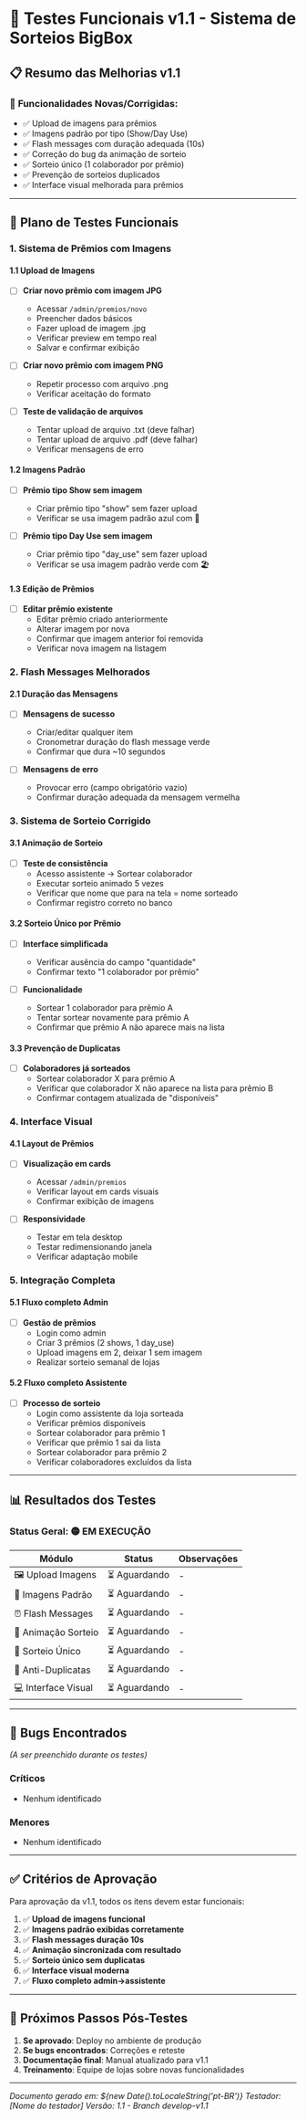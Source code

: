 # 🧪 Testes Funcionais v1.1 - Sistema de Sorteios BigBox

## 📋 **Resumo das Melhorias v1.1**

### 🎯 **Funcionalidades Novas/Corrigidas:**
- ✅ Upload de imagens para prêmios
- ✅ Imagens padrão por tipo (Show/Day Use)
- ✅ Flash messages com duração adequada (10s)
- ✅ Correção do bug da animação de sorteio
- ✅ Sorteio único (1 colaborador por prêmio)
- ✅ Prevenção de sorteios duplicados
- ✅ Interface visual melhorada para prêmios

---

## 🔬 **Plano de Testes Funcionais**

### **1. Sistema de Prêmios com Imagens**

#### **1.1 Upload de Imagens**
- [ ] **Criar novo prêmio com imagem JPG**
  - Acessar `/admin/premios/novo`
  - Preencher dados básicos
  - Fazer upload de imagem .jpg
  - Verificar preview em tempo real
  - Salvar e confirmar exibição

- [ ] **Criar novo prêmio com imagem PNG**
  - Repetir processo com arquivo .png
  - Verificar aceitação do formato

- [ ] **Teste de validação de arquivos**
  - Tentar upload de arquivo .txt (deve falhar)
  - Tentar upload de arquivo .pdf (deve falhar)
  - Verificar mensagens de erro

#### **1.2 Imagens Padrão**
- [ ] **Prêmio tipo Show sem imagem**
  - Criar prêmio tipo "show" sem fazer upload
  - Verificar se usa imagem padrão azul com 🎤

- [ ] **Prêmio tipo Day Use sem imagem**
  - Criar prêmio tipo "day_use" sem fazer upload
  - Verificar se usa imagem padrão verde com 🏖️

#### **1.3 Edição de Prêmios**
- [ ] **Editar prêmio existente**
  - Editar prêmio criado anteriormente
  - Alterar imagem por nova
  - Confirmar que imagem anterior foi removida
  - Verificar nova imagem na listagem

### **2. Flash Messages Melhorados**

#### **2.1 Duração das Mensagens**
- [ ] **Mensagens de sucesso**
  - Criar/editar qualquer item
  - Cronometrar duração do flash message verde
  - Confirmar que dura ~10 segundos

- [ ] **Mensagens de erro**
  - Provocar erro (campo obrigatório vazio)
  - Confirmar duração adequada da mensagem vermelha

### **3. Sistema de Sorteio Corrigido**

#### **3.1 Animação de Sorteio**
- [ ] **Teste de consistência**
  - Acesso assistente → Sortear colaborador
  - Executar sorteio animado 5 vezes
  - Verificar que nome que para na tela = nome sorteado
  - Confirmar registro correto no banco

#### **3.2 Sorteio Único por Prêmio**
- [ ] **Interface simplificada**
  - Verificar ausência do campo "quantidade"
  - Confirmar texto "1 colaborador por prêmio"

- [ ] **Funcionalidade**
  - Sortear 1 colaborador para prêmio A
  - Tentar sortear novamente para prêmio A
  - Confirmar que prêmio A não aparece mais na lista

#### **3.3 Prevenção de Duplicatas**
- [ ] **Colaboradores já sorteados**
  - Sortear colaborador X para prêmio A
  - Verificar que colaborador X não aparece na lista para prêmio B
  - Confirmar contagem atualizada de "disponíveis"

### **4. Interface Visual**

#### **4.1 Layout de Prêmios**
- [ ] **Visualização em cards**
  - Acessar `/admin/premios`
  - Verificar layout em cards visuais
  - Confirmar exibição de imagens

- [ ] **Responsividade**
  - Testar em tela desktop
  - Testar redimensionando janela
  - Verificar adaptação mobile

### **5. Integração Completa**

#### **5.1 Fluxo completo Admin**
- [ ] **Gestão de prêmios**
  - Login como admin
  - Criar 3 prêmios (2 shows, 1 day_use)
  - Upload imagens em 2, deixar 1 sem imagem
  - Realizar sorteio semanal de lojas

#### **5.2 Fluxo completo Assistente**
- [ ] **Processo de sorteio**
  - Login como assistente da loja sorteada
  - Verificar prêmios disponíveis
  - Sortear colaborador para prêmio 1
  - Verificar que prêmio 1 sai da lista
  - Sortear colaborador para prêmio 2
  - Verificar colaboradores excluídos da lista

---

## 📊 **Resultados dos Testes**

### **Status Geral: 🟡 EM EXECUÇÃO**

| Módulo | Status | Observações |
|--------|--------|-------------|
| 🖼️ Upload Imagens | ⏳ Aguardando | - |
| 🎨 Imagens Padrão | ⏳ Aguardando | - |
| ⏰ Flash Messages | ⏳ Aguardando | - |
| 🎲 Animação Sorteio | ⏳ Aguardando | - |
| 👤 Sorteio Único | ⏳ Aguardando | - |
| 🚫 Anti-Duplicatas | ⏳ Aguardando | - |
| 💻 Interface Visual | ⏳ Aguardando | - |

---

## 🐛 **Bugs Encontrados**

*(A ser preenchido durante os testes)*

### **Críticos**
- Nenhum identificado

### **Menores**
- Nenhum identificado

---

## ✅ **Critérios de Aprovação**

Para aprovação da v1.1, todos os itens devem estar funcionais:

1. ✅ **Upload de imagens funcional** 
2. ✅ **Imagens padrão exibidas corretamente**
3. ✅ **Flash messages duração 10s**
4. ✅ **Animação sincronizada com resultado**
5. ✅ **Sorteio único sem duplicatas**
6. ✅ **Interface visual moderna**
7. ✅ **Fluxo completo admin→assistente**

---

## 🚀 **Próximos Passos Pós-Testes**

1. **Se aprovado**: Deploy no ambiente de produção
2. **Se bugs encontrados**: Correções e reteste
3. **Documentação final**: Manual atualizado para v1.1
4. **Treinamento**: Equipe de lojas sobre novas funcionalidades

---

*Documento gerado em: ${new Date().toLocaleString('pt-BR')}*
*Testador: [Nome do testador]*
*Versão: 1.1 - Branch develop-v1.1* 